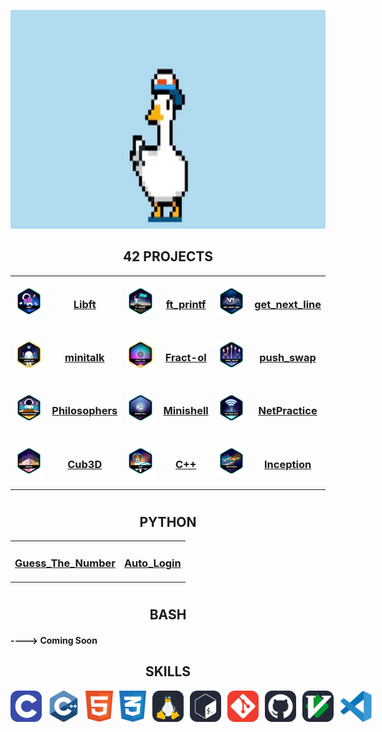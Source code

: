 <p align="center">
  <img src="img/m_efug-ezgif.com-crop.gif" height=350/>
</p>


<h2 align="center">42 PROJECTS </h2>

<table align="center">
  <tr>
    <td height="80" width="80">
      <a href="https://github.com/GGwagons/Libft"><img src="img/libfte.png"/></a>
    </td>
    <td>
      <h3 align="center"><a href="http://github.com/GGwagons/Libft">Libft</a></h3 align="center">
    </td>
    <td height="80" width="80">
      <a href="https://github.com/GGwagons/ft_printf"><img src="img/ft_printfe.png"/></a>
    </td>
    <td>
      <h3 align="center"><a href="http://github.com/GGwagons/ft_printf">ft_printf</a></h3 align="center">
    </td>
    <td height="80" width="80">
      <a href="https://github.com/GGwagons/get_next_line"><img src="img/get_next_linee.png"/></a>
    </td>
    <td>
      <h3 align="center"><a href="http://github.com/GGwagons/get_next_line">get_next_line</a></h3 align="center">
    </td>
  </tr>
<!--  -->
  <tr>
    <td height="80" width="80">
      <a href="https://github.com/GGwagons/minitalk"><img src="img/minitalkm.png"/></a>
    </td>
    <td>
      <h3 align="center"><a href="http://github.com/GGwagons/minitalk">minitalk</a></h3 align="center">
    </td>
    <td height="80" width="80">
      <a href="https://github.com/GGwagons/Fract-ol"><img src="img/fract-olm.png"/></a>
    </td>
    <td>
      <h3 align="center"><a href="http://github.com/GGwagons/Fract-ol">Fract-ol</a></h3 align="center">
    </td>
    <td height="80" width="80">
      <a href="https://github.com/GGwagons/push_swap"><img src="img/push_swape.png"/></a>
    </td>
    <td>
      <h3 align="center" ><a href="http://github.com/GGwagons/push_swap">push_swap</a></h3 align="center">
    </td>
  </tr>
  <!--  -->
  <tr>
    <td height="80" width="80">
      <a href="https://github.com/GGwagons/Philosophers"><img src="img/philosopherse.png"/></a>
    </td>
    <td>
      <h3 align="center"><a href="http://github.com/GGwagons/Philosophers">Philosophers</a></h3 align="center">
    </td>
    <td height="80" width="80">
      <a href="https://github.com/GGwagons/Minishell"><img src="img/minishelle.png"/></a>
    </td>
    <td>
      <h3 align="center"><a href="http://github.com/GGwagons/Minishell">Minishell</a></h3 align="center">
    </td>
    <td height="80" width="80">
      <a href="https://github.com/GGwagons/NetPractice"><img src="img/netpracticee.png"/></a>
    </td>
    <td>
      <h3 align="center"><a href="http://github.com/GGwagons/NetPractice">NetPractice</a></h3 align="center">
    </td>
  </tr>
    <!--  -->
  <tr>
    <td height="80" width="80">
      <a href="https://github.com/GGwagons/cub3D"><img src="img/cub3de.png"/></a>
    </td>
    <td>
      <h3 align="center"><a href="http://github.com/GGwagons/cub3D">Cub3D</a></h3 align="center">
    </td>
    <td height="80" width="80">
      <a href="https://github.com/GGwagons/CPP"><img src="img/cppe.png"/></a>
    </td>
    <td>
      <h3 align="center"><a href="http://github.com/GGwagons/CPP">C++</a></h3 align="center">
    </td>
    <td height="80" width="80">
      <a href="https://github.com/GGwagons/Inception"><img src="img/inceptione.png"/></a>
    </td>
    <td>
      <h3 align="center" align="center"><a href="http://github.com/GGwagons/Inception">Inception</a></h3 align="center">
    </td>
  </tr>
</table>

#

<h2 align="center">PYTHON</h2>
<table style="owerflow:hidden;" align="center">
  <tr>
    <td>
      <h3 align="center"><a href="https://github.com/GGwagons/Python/tree/main/Guess_The_Number">Guess_The_Number</a></h3>
    </td>
    <td>
      <h3 align="center"><a href="https://github.com/GGwagons/Python/tree/main/Auto_Login">Auto_Login</a></h3>
    </td>
  </tr>
</table>

#

<h2 align="center">BASH</h2>
<h4>----> Coming Soon</h4>

<h2 align="center">SKILLS </h2>
<div style="display:flex; flex-direction:row; gap:10px;">
  <img src="img/c.svg" height="50">
  <img src="img/cpp.svg" height="50">
  <img src="img/html-1.svg" height="50">
  <img src="img/css-3.svg"height="50">
  <img src="img/linux.svg" height="50">
  <img src="img/unix.svg" height="50">
  <img src="img/git.svg" height="50">
  <img src="img/github.svg" height="50">
  <img src="img/vim.svg" height="50">
  <img src="img/visual-studio-code.svg" height="50">
</div>
</p>


<!--
**GGwagons/ggwagons** is a ✨ _special_ ✨ repository because its `README.md` (this file) appears on your GitHub profile.

Here are some ideas to get you started:

- 🔭 I’m currently working on ...
- 🌱 I’m currently learning ...
- 👯 I’m looking to collaborate on ...
- 🤔 I’m looking for help with ...
- 💬 Ask me about ...
- 📫 How to reach me: ...
- ⚡ Fun fact: ...
-->
